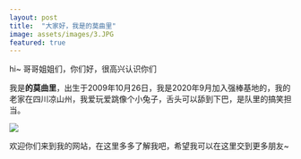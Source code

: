 ```yaml
---
layout: post
title:  "大家好，我是的莫曲里"
image: assets/images/3.JPG
featured: true
---
```


hi~ 哥哥姐姐们，你们好，很高兴认识你们

我是**的莫曲里**，出生于2009年10月26日，我是2020年9月加入强棒基地的，我的老家在四川凉山州，我爱玩爱跳像个小兔子，舌头可以舔到下巴，是队里的搞笑担当。

![](https://i.loli.net/2021/03/15/whovtQBLkZ7fApY.jpg)

欢迎你们来到我的网站，在这里多多了解我吧，希望我可以在这里交到更多朋友~
